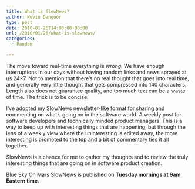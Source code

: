 ```yaml
---
title: What is SlowNews?
author: Kevin Dangoor
type: post
date: 2010-01-26T14:00:00+00:00
url: /2010/01/26/what-is-slownews/
categories:
  - Random

---
```

The move toward real-time everything is _wrong_. We have enough interruptions in our days without having random links and news sprayed at us 24&#215;7. Not to mention that there&#8217;s no real thought that goes into real time, and generally very little thought that gets compressed into 140 characters. Length also does not guarantee quality, and too much text can be a waste of time. The trick is to be concise.

I&#8217;ve adopted my SlowNews newsletter-like format for sharing and commenting on what&#8217;s going on in the software world. A weekly post for software developers and technically minded product managers. This is a way to keep up with interesting things that are happening, but through the lens of a weekly view where the uninteresting is edited away, the more interesting is promoted to the top and a bit of commentary ties it all together.

SlowNews is a chance for me to gather my thoughts and to review the truly interesting things that are going on in software product creation.

Blue Sky On Mars SlowNews is published on **Tuesday mornings at 9am Eastern time**.

<div class="zemanta-pixie">
  <img class="zemanta-pixie-img" src="http://img.zemanta.com/pixy.gif?x-id=2f013a4f-0dc0-8dab-9c38-b1f3197ab62b" alt="" />
</div>